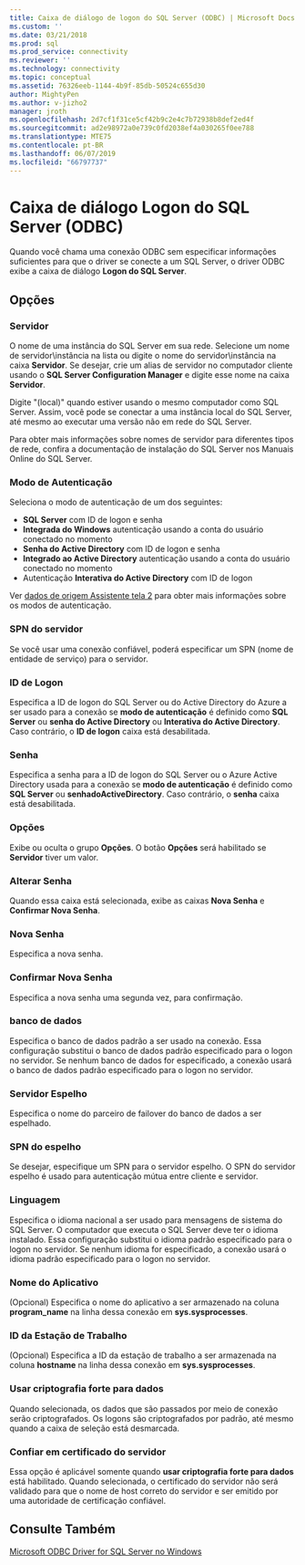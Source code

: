 ```yaml
---
title: Caixa de diálogo de logon do SQL Server (ODBC) | Microsoft Docs
ms.custom: ''
ms.date: 03/21/2018
ms.prod: sql
ms.prod_service: connectivity
ms.reviewer: ''
ms.technology: connectivity
ms.topic: conceptual
ms.assetid: 76326eeb-1144-4b9f-85db-50524c655d30
author: MightyPen
ms.author: v-jizho2
manager: jroth
ms.openlocfilehash: 2d7cf1f31ce5cf42b9c2e4c7b72938b8def2ed4f
ms.sourcegitcommit: ad2e98972a0e739c0fd2038ef4a030265f0ee788
ms.translationtype: MTE75
ms.contentlocale: pt-BR
ms.lasthandoff: 06/07/2019
ms.locfileid: "66797737"
---
```

# <a name="sql-server-login-dialog-box-odbc"></a>Caixa de diálogo Logon do SQL Server (ODBC)

Quando você chama uma conexão ODBC sem especificar informações suficientes para que o driver se conecte a um SQL Server, o driver ODBC exibe a caixa de diálogo **Logon do SQL Server**.

## <a name="options"></a>Opções

### <a name="server"></a>Servidor

O nome de uma instância do SQL Server em sua rede. Selecione um nome de servidor\instância na lista ou digite o nome do servidor\instância na caixa **Servidor**. Se desejar, crie um alias de servidor no computador cliente usando o **SQL Server Configuration Manager** e digite esse nome na caixa **Servidor**.

Digite "(local)" quando estiver usando o mesmo computador como SQL Server. Assim, você pode se conectar a uma instância local do SQL Server, até mesmo ao executar uma versão não em rede do SQL Server.

Para obter mais informações sobre nomes de servidor para diferentes tipos de rede, confira a documentação de instalação do SQL Server nos Manuais Online do SQL Server.

### <a name="authentication-mode"></a>Modo de Autenticação

Seleciona o modo de autenticação de um dos seguintes:
- **SQL Server** com ID de logon e senha
- **Integrada do Windows** autenticação usando a conta do usuário conectado no momento
- **Senha do Active Directory** com ID de logon e senha
- **Integrado ao Active Directory** autenticação usando a conta do usuário conectado no momento
- Autenticação **Interativa do Active Directory** com ID de logon

Ver [dados de origem Assistente tela 2](../../../connect/odbc/windows/dsn-wizard-2.md) para obter mais informações sobre os modos de autenticação.

### <a name="server-spn"></a>SPN do servidor

Se você usar uma conexão confiável, poderá especificar um SPN (nome de entidade de serviço) para o servidor.

### <a name="login-id"></a>ID de Logon

Especifica a ID de logon do SQL Server ou do Active Directory do Azure a ser usado para a conexão se **modo de autenticação** é definido como **SQL Server** ou **senha do Active Directory** ou **Interativa do Active Directory**. Caso contrário, o **ID de logon** caixa está desabilitada.

### <a name="password"></a>Senha

Especifica a senha para a ID de logon do SQL Server ou o Azure Active Directory usada para a conexão se **modo de autenticação** é definido como **SQL Server** ou **senhadoActiveDirectory**. Caso contrário, o **senha** caixa está desabilitada.

### <a name="options"></a>Opções

Exibe ou oculta o grupo **Opções**. O botão **Opções** será habilitado se **Servidor** tiver um valor.

### <a name="change-password"></a>Alterar Senha

Quando essa caixa está selecionada, exibe as caixas **Nova Senha** e **Confirmar Nova Senha**.

### <a name="new-password"></a>Nova Senha

Especifica a nova senha.

### <a name="confirm-new-password"></a>Confirmar Nova Senha

Especifica a nova senha uma segunda vez, para confirmação.

### <a name="database"></a>banco de dados

Especifica o banco de dados padrão a ser usado na conexão. Essa configuração substitui o banco de dados padrão especificado para o logon no servidor. Se nenhum banco de dados for especificado, a conexão usará o banco de dados padrão especificado para o logon no servidor.

### <a name="mirror-server"></a>Servidor Espelho

Especifica o nome do parceiro de failover do banco de dados a ser espelhado.

### <a name="mirror-spn"></a>SPN do espelho

Se desejar, especifique um SPN para o servidor espelho. O SPN do servidor espelho é usado para autenticação mútua entre cliente e servidor.

### <a name="language"></a>Linguagem

Especifica o idioma nacional a ser usado para mensagens de sistema do SQL Server. O computador que executa o SQL Server deve ter o idioma instalado. Essa configuração substitui o idioma padrão especificado para o logon no servidor. Se nenhum idioma for especificado, a conexão usará o idioma padrão especificado para o logon no servidor.

### <a name="application-name"></a>Nome do Aplicativo

(Opcional) Especifica o nome do aplicativo a ser armazenado na coluna **program_name** na linha dessa conexão em **sys.sysprocesses**.

### <a name="workstation-id"></a>ID da Estação de Trabalho

(Opcional) Especifica a ID da estação de trabalho a ser armazenada na coluna **hostname** na linha dessa conexão em **sys.sysprocesses**.

### <a name="use-strong-encryption-for-data"></a>Usar criptografia forte para dados

Quando selecionada, os dados que são passados por meio de conexão serão criptografados. Os logons são criptografados por padrão, até mesmo quando a caixa de seleção está desmarcada.

### <a name="trust-server-certificate"></a>Confiar em certificado do servidor

Essa opção é aplicável somente quando **usar criptografia forte para dados** está habilitado. Quando selecionada, o certificado do servidor não será validado para que o nome de host correto do servidor e ser emitido por uma autoridade de certificação confiável.

## <a name="see-also"></a>Consulte Também

[Microsoft ODBC Driver for SQL Server no Windows](../../../connect/odbc/windows/microsoft-odbc-driver-for-sql-server-on-windows.md)
